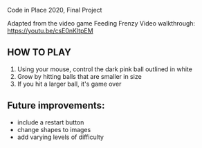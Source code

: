 Code in Place 2020, Final Project

Adapted from the video game Feeding Frenzy
Video walkthrough: https://youtu.be/csE0nKltpEM

## HOW TO PLAY

1. Using your mouse, control the dark pink ball outlined in white
2. Grow by hitting balls that are smaller in size
3. If you hit a larger ball, it's game over

## Future improvements:

- include a restart button
- change shapes to images
- add varying levels of difficulty
